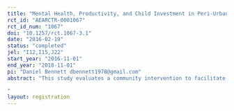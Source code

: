 ```yaml
---
title: "Mental Health, Productivity, and Child Investment in Peri-Urban Bangalore"
rct_id: "AEARCTR-0001067"
rct_id_num: "1067"
doi: "10.1257/rct.1067-3.1"
date: "2016-02-19"
status: "completed"
jel: "I12,I15,J22"
start_year: "2016-11-01"
end_year: "2018-11-01"
pi: "Daniel Bennett dbennett1978@gmail.com"
abstract: "This study evaluates a community intervention to facilitate depression treatment and provide economic assistance to women in peri-urban communities near Bangalore.  Participants in the intervention receive depression treatment and placement and employment opportunities. We randomize these components in a “two-by-two” design, which will allow us to assess the impact of depression treatment and economic assistance both separately and jointly. We will measure impacts on mental health, time use, risk and time preferences, and child investment over four and eight months. 
"
layout: registration
---
```


